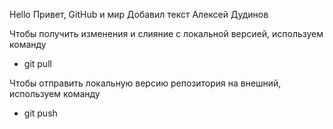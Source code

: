 Hello
Привет, GitHub и мир
Добавил текст Алексей Дудинов

Чтобы получить изменения и слияние с локальной версией, используем команду 
+ git pull

Чтобы отправить локальную версию репозитория на внешний, используем команду  
* git push